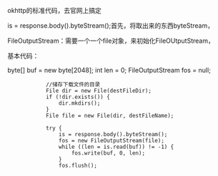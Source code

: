 okhttp的标准代码，去官网上搞定    

is = response.body().byteStream();首先，将取出来的东西byteStream，

FileOutputStream：需要一个一个file对象，来初始化FileOUtputStream，

基本代码：

byte[] buf = new byte[2048];
                int len = 0;
                FileOutputStream fos = null;
 
                //储存下载文件的目录
                File dir = new File(destFileDir);
                if (!dir.exists()) {
                    dir.mkdirs();
                }
                File file = new File(dir, destFileName);
 
                try {
                    is = response.body().byteStream();
                    fos = new FileOutputStream(file);
                    while ((len = is.read(buf)) != -1) {
                        fos.write(buf, 0, len);
                    }
                    fos.flush();

